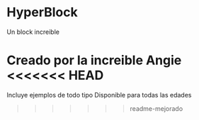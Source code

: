 # HyperBlock
Un block increible 

Creado por la increible Angie
<<<<<<< HEAD
=======
Incluye ejemplos de todo tipo
Disponible para todas las edades
>>>>>>> readme-mejorado
